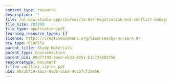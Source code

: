 ```yaml
---
content_type: resource
description: ''
file: /ol-ocw-studio-app/courses/15-667-negotiation-and-conflict-management-spring-2001/0873bf19aa27860b516d4c25fcf3aeb6_conflict_styles.pdf
file_size: 783298
file_type: application/pdf
learning_resource_types: []
license: https://creativecommons.org/licenses/by-nc-sa/4.0/
ocw_type: OCWFile
parent_title: Study Materials
parent_type: CourseSection
parent_uid: 89a77193-9aed-eb33-8351-b1c72e8b5756
resourcetype: Document
title: conflict_styles.pdf
uid: 0873bf19-aa27-860b-516d-4c25fcf3aeb6
---
```

